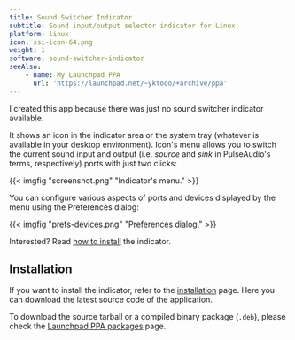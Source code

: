 ```yaml
---
title: Sound Switcher Indicator
subtitle: Sound input/output selector indicator for Linux.
platform: linux
icon: ssi-icon-64.png
weight: 1
software: sound-switcher-indicator
seeAlso:
    - name: My Launchpad PPA
      url: 'https://launchpad.net/~yktooo/+archive/ppa'
---
```


I created this app because there was just no sound switcher indicator available.

It shows an icon in the indicator area or the system tray (whatever is available in your desktop environment). Icon's menu allows you to switch the current sound input and output (i.e. *source* and *sink* in PulseAudio's terms, respectively) ports with just two clicks:

{{< imgfig "screenshot.png" "Indicator's menu." >}}

You can configure various aspects of ports and devices displayed by the menu using the Preferences dialog:

{{< imgfig "prefs-devices.png" "Preferences dialog." >}}

Interested? Read [how to install](https://github.com/yktoo/indicator-sound-switcher/blob/dev/doc/install.md) the indicator.

## Installation

If you want to install the indicator, refer to the [installation](https://github.com/yktoo/indicator-sound-switcher/blob/dev/doc/install.md) page. Here you can download the latest source code of the application.

To download the source tarball or a compiled binary package (`.deb`), please check the [Launchpad PPA packages](https://launchpad.net/~yktooo/+archive/ppa/+packages) page.
